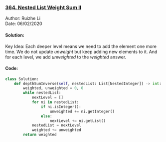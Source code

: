 ### [364. Nested List Weight Sum II](https://leetcode.com/problems/nested-list-weight-sum-ii/)
Author: Ruizhe Li  
Date: 06/02/2020

#### Solution:
Key Idea: Each deeper level means we need to add the element one more time. We do not update *unweight* but keep adding new elements to it. And for each level, we add *unweighted* to the *weighted* answer.

#### Code:
```python
class Solution:
    def depthSumInverse(self, nestedList: List[NestedInteger]) -> int:
        weighted, unweighted = 0, 0
        while nestedList:
            nextLevel = []
            for ni in nestedList:
                if ni.isInteger():
                    unweighted += ni.getInteger()
                else:
                    nextLevel += ni.getList()
            nestedList = nextLevel
            weighted += unweighted
        return weighted
```